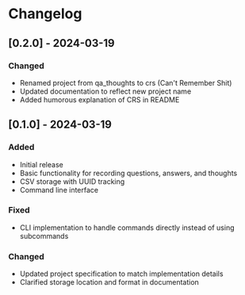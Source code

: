# Changelog

## [0.2.0] - 2024-03-19
### Changed
- Renamed project from qa_thoughts to crs (Can't Remember Shit)
- Updated documentation to reflect new project name
- Added humorous explanation of CRS in README

## [0.1.0] - 2024-03-19
### Added
- Initial release
- Basic functionality for recording questions, answers, and thoughts
- CSV storage with UUID tracking
- Command line interface

### Fixed
- CLI implementation to handle commands directly instead of using subcommands

### Changed
- Updated project specification to match implementation details
- Clarified storage location and format in documentation